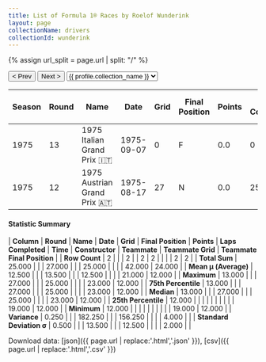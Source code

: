```yaml
---
title: List of Formula 1® Races by Roelof Wunderink
layout: page
collectionName: drivers
collectionId: wunderink
---
```


{% assign url_split = page.url | split: "/" %}
<div id="collection-navigation">
<button onclick="selector.options[selector.selectedIndex-1].value && (window.location = selector.options[selector.selectedIndex-1].value);">&lt; Prev</button>
<button onclick="selector.options[selector.selectedIndex+1].value && (window.location = selector.options[selector.selectedIndex+1].value);">Next &gt;</button>
<select id="selector" onchange="this.options[this.selectedIndex].value && (window.location = this.options[this.selectedIndex].value);">
  {% for collectionId in site.data[page.collectionName].refs %}
    {% if collectionId == page.collectionId %}
      {% assign selected = "selected" %}
    {% else %}
      {% assign selected = "" %}
    {% endif %}
    {% assign profile = site.data[page.collectionName][collectionId].profile %}
    <option value="/f1/{{ page.collectionName }}/{{ collectionId }}/{{ url_split[4] }}" {{ selected }}>{{ profile.collection_name }}</option>
  {% endfor %}
</select>
</div>

| Season | Round | Name | Date | Grid | Final Position | Points | Laps Completed | Time | Constructor | Teammate | Teammate Grid | Teammate Final Position |
|--|--|--|--|--|--|--|--|--|--|--|--|--|
| 1975 | 13 | 1975 Italian Grand Prix 🇮🇹 | 1975-09-07 | 0 | F | 0.0 | 0 |   | Ensign 🇬🇧 | [Chris Amon 🇳🇿](/f1/drivers/amon) | 19 | 12 |
| 1975 | 12 | 1975 Austrian Grand Prix 🇦🇹 | 1975-08-17 | 27 | N | 0.0 | 25 |   | Ensign 🇬🇧 | [Chris Amon 🇳🇿](/f1/drivers/amon) | 23 | 12 |

#### Statistic Summary

| **Column** | **Round** | **Name** | **Date** | **Grid** | **Final Position** | **Points** | **Laps Completed** | **Time** | **Constructor** | **Teammate** | **Teammate Grid** | **Teammate Final Position** |
| **Row Count** | 2 |  |  | 2 |  | 2 | 2 |  |  |  | 2 | 2 |
| **Total Sum** | 25.000 |  |  | 27.000 |  |  | 25.000 |  |  |  | 42.000 | 24.000 |
| **Mean μ (Average)** | 12.500 |  |  | 13.500 |  |  | 12.500 |  |  |  | 21.000 | 12.000 |
| **Maximum** | 13.000 |  |  | 27.000 |  |  | 25.000 |  |  |  | 23.000 | 12.000 |
| **75th Percentile** | 13.000 |  |  | 27.000 |  |  | 25.000 |  |  |  | 23.000 | 12.000 |
| **Median** | 13.000 |  |  | 27.000 |  |  | 25.000 |  |  |  | 23.000 | 12.000 |
| **25th Percentile** | 12.000 |  |  |  |  |  |  |  |  |  | 19.000 | 12.000 |
| **Minimum** | 12.000 |  |  |  |  |  |  |  |  |  | 19.000 | 12.000 |
| **Variance** | 0.250 |  |  | 182.250 |  |  | 156.250 |  |  |  | 4.000 |  |
| **Standard Deviation σ** | 0.500 |  |  | 13.500 |  |  | 12.500 |  |  |  | 2.000 |  |

Download data: [json]({{ page.url | replace:'.html','.json' }}), [csv]({{ page.url | replace:'.html','.csv' }})
